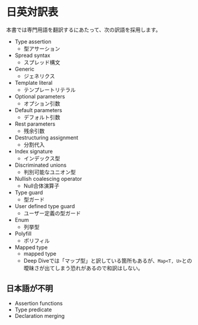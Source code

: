 # 日英対訳表

本書では専門用語を翻訳するにあたって、次の訳語を採用します。

<!--textlint-disable prh-->

- Type assertion
  - 型アサーション
- Spread syntax
  - スプレッド構文
- Generic
  - ジェネリクス
- Template literal
  - テンプレートリテラル
- Optional parameters
  - オプション引数
- Default parameters
  - デフォルト引数
- Rest parameters
  - 残余引数
- Destructuring assignment
  - 分割代入
- Index signature
  - インデックス型
- Discriminated unions
  - 判別可能なユニオン型
- Nullish coalescing operator
  - Null合体演算子
- Type guard
  - 型ガード
- User defined type guard
  - ユーザー定義の型ガード
- Enum
  - 列挙型
- Polyfill
  - ポリフィル
- Mapped type
  - mapped type
  - Deep Diveでは「マップ型」と訳している箇所もあるが、`Map<T, U>`との曖昧さが出てしまう恐れがあるので和訳はしない。

<!--textlint-enable prh-->

## 日本語が不明

- Assertion functions
- Type predicate
- Declaration merging
